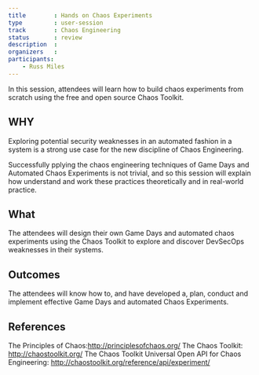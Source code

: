 ```yaml
---
title        : Hands on Chaos Experiments
type         : user-session
track        : Chaos Engineering
status       : review
description  :
organizers   :
participants:
    - Russ Miles
---
```


In this session, attendees will learn how to build chaos experiments from scratch using the free and open source Chaos Toolkit.

## WHY

Exploring potential security weaknesses in an automated fashion in a system is a strong use case for the new discipline of Chaos Engineering.

Successfully pplying the chaos engineering techniques of Game Days and Automated Chaos Experiments is not trivial, and so this session will explain how understand and work these practices theoretically and in real-world practice.

## What

The attendees will design their own Game Days and automated chaos experiments using the Chaos Toolkit to explore and discover DevSecOps weaknesses in their systems.

## Outcomes

The attendees will know how to, and have developed a, plan, conduct and implement effective Game Days and automated Chaos Experiments.

## References

The Principles of Chaos:http://principlesofchaos.org/
The Chaos Toolkit: http://chaostoolkit.org/
The Chaos Toolkit Universal Open API for Chaos Engineering: http://chaostoolkit.org/reference/api/experiment/
